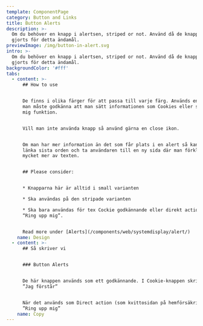 ```yaml
---
template: ComponentPage
category: Button and Links
title: Button Alerts
description: >-
  Om du behöver en knapp i alertsen, striped or not. Använd då de knappar som
  gjorts för detta ändamål. 
previewImage: /img/button-in-alert.svg
intro: >-
  Om du behöver en knapp i alertsen, striped or not. Använd då de knappar som
  gjorts för detta ändamål.
backgroundColor: '#fff'
tabs:
  - content: >-
      ## How to use


      De finns i olika färger för att passa till varje färg. Används endast då
      man måste godkänna att man sätt informationen som Cookies eller som Ring
      mig funktion. 


      Vill man inte använda knapp så använd gärna en close ikon.


      Om man har mer information än det som får plats i en alert så kan man även
      länka sista orden och ta användaren till en ny sida där man förklarar
      mycket mer av texten.


      ## Please consider:


      * Knapparna här är alltid i small varianten

      * Ska användas på den stripade varianten

      * Ska bara användas för tex Cockie godkännande eller direkt action som
      “Ring upp mig”.


      Read more under [Alerts](/components/web/systemdisplay/alert/)
    name: Design
  - content: >-
      ## Så skriver vi


      ### Button Alerts


      De här knappen används som ett godkännande. I Cookie-knappen skriver vi:
      ”Jag förstår”


      När det används som Direct action (som kvittosidan på hemförsäkring):
      ”Ring upp mig”
    name: Copy
---
```


